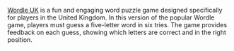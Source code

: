 <a href="https://wordleuk.today/">Wordle UK</a> is a fun and engaging word puzzle game designed specifically for players in the United Kingdom. In this version of the popular Wordle game, players must guess a five-letter word in six tries. The game provides feedback on each guess, showing which letters are correct and in the right position.
